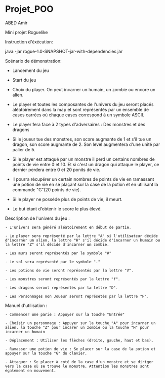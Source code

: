 # Projet_POO

ABED Amir 

Mini projet Roguelike

Instruction d'éxécution:

   java -jar rogue-1.0-SNAPSHOT-jar-with-dependencies.jar


Scénario de démonstration:

   - Lancement du jeu
   
   - Start du jeu
   
   - Choix du player. On peut incarner un humain, un zombie ou encore un alien.
   
   - Le player et toutes les composantes de l'univers du jeu seront placés aléatoirement dans la map et sont représentés par un ensemble de cases carrées où chaque cases correspond à un symbole ASCII.
   
   - Le player fera face à 2 types d'adversaires : Des monstres et des dragons
    
   - Si le joueur tue des monstres, son score augmante de 1 et s'il tue un dragon, son score augmante de 2. Son level augmentera d'une unité par palier de 5.         
                                             
   - Si le player est attaqué par un monstre il perd un certains nombres de points de vie entre 0 et 10. Et si c'est un dragon qui attaque le player, ce dernier perdera entre 0 et 20 ponits de vie.
   
   - Il pourra récupérer un certain nombres de points de vie en ramassant une potion de vie en se plaçant sur la case de la potion et en utilisant la commande "G"(20 points de vie).
   
   - Si le player ne possède plus de points de vie, il meurt. 
   
   - Le but étant d'obtenir le score le plus élevé.
   
Description de l'univers du jeu :

	- L'univers sera généré aléatoirement en début de partie.
	
	- Le player sera représenté par la lettre "A" si l'utilisateur décide d'incarner un alien, la lettre "H" s'il décide d'incarner un humain ou la lettre "Z" s'il décide d'incarner un zombie.
	
	- Les murs seront représentés par le symbole "#"
	
	- Le sol sera représenté par le symbole "."
	
	- Les potions de vie seront représentés par la lettre "V".
	
	- Les monstres seront représentés par la lettre "f".
	
	- Les dragons seront représentés par la lettre "D".
	
	- Les Personnages non Joueur seront représetés par la lettre "P".

Manuel d'utilisation :

	- Commencer une parie : Appuyer sur la touche "Entrée"
	
	- Choisir un personnage : Appuyer sur la touche "A" pour incarner un alien, la touche "Z" pour incarer un zombie ou la touche "H" pour incarner un humain

    - Déplacement : Utiliser les flèches (droite, gauche, haut et bas).
     
    - Ramasser une potion de vie : Se placer sur la case de la potion et appuyer sur la touche "G" du clavier.
     
    - Attaquer : Se placer à coté de la case d'un monstre et se diriger vers la case où se trouve le monstre. Attention les monstres sont également en mouvement.
	 
   



